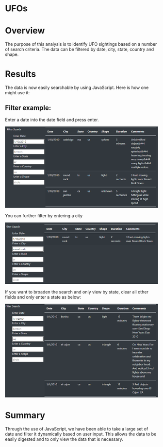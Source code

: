 # UFOs
 
# Overview

The purpose of this analysis is to identify UFO sightings based on a number of search criteria. The data can be filtered by date, city, state, country and shape.

# Results

The data is now easily searchable by using JavaScript. Here is how one might use it:

## Filter example:

Enter a date into the date field and press enter.

![Seach Ex 1](Resources/SearchEx1.PNG)

You can further filter by entering a city

![Seach Ex 1](Resources/SearchEx2.PNG)

If you want to broaden the search and only view by state, clear all other fields and only enter a state as below:

![Seach Ex 1](Resources/SearchEx3.PNG)

# Summary

Through the use of JavaScript, we have been able to take a large set of date and filter it dynamically based on user input. This allows the data to be easily digested and to only view the data that is necessary.

